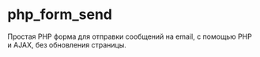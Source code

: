# php_form_send
Простая PHP форма для отправки сообщений на email, с помощью РHP и AJAX, без обновления страницы.
